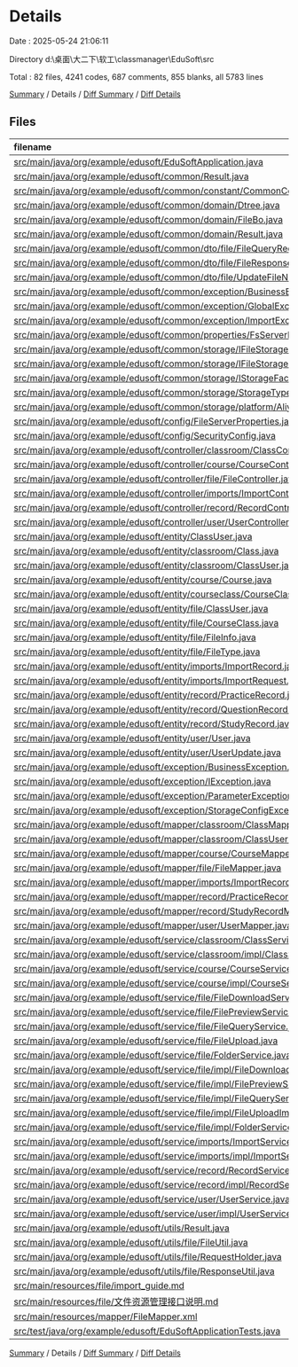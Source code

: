 # Details

Date : 2025-05-24 21:06:11

Directory d:\\桌面\\大二下\\软工\\classmanager\\EduSoft\\src

Total : 82 files,  4241 codes, 687 comments, 855 blanks, all 5783 lines

[Summary](results.md) / Details / [Diff Summary](diff.md) / [Diff Details](diff-details.md)

## Files
| filename | language | code | comment | blank | total |
| :--- | :--- | ---: | ---: | ---: | ---: |
| [src/main/java/org/example/edusoft/EduSoftApplication.java](/src/main/java/org/example/edusoft/EduSoftApplication.java) | Java | 16 | 1 | 6 | 23 |
| [src/main/java/org/example/edusoft/common/Result.java](/src/main/java/org/example/edusoft/common/Result.java) | Java | 24 | 0 | 5 | 29 |
| [src/main/java/org/example/edusoft/common/constant/CommonConstant.java](/src/main/java/org/example/edusoft/common/constant/CommonConstant.java) | Java | 20 | 45 | 17 | 82 |
| [src/main/java/org/example/edusoft/common/domain/Dtree.java](/src/main/java/org/example/edusoft/common/domain/Dtree.java) | Java | 13 | 19 | 10 | 42 |
| [src/main/java/org/example/edusoft/common/domain/FileBo.java](/src/main/java/org/example/edusoft/common/domain/FileBo.java) | Java | 62 | 67 | 25 | 154 |
| [src/main/java/org/example/edusoft/common/domain/Result.java](/src/main/java/org/example/edusoft/common/domain/Result.java) | Java | 33 | 6 | 12 | 51 |
| [src/main/java/org/example/edusoft/common/dto/file/FileQueryRequest.java](/src/main/java/org/example/edusoft/common/dto/file/FileQueryRequest.java) | Java | 10 | 0 | 1 | 11 |
| [src/main/java/org/example/edusoft/common/dto/file/FileResponseDTO.java](/src/main/java/org/example/edusoft/common/dto/file/FileResponseDTO.java) | Java | 16 | 1 | 2 | 19 |
| [src/main/java/org/example/edusoft/common/dto/file/UpdateFileNameDTO.java](/src/main/java/org/example/edusoft/common/dto/file/UpdateFileNameDTO.java) | Java | 17 | 4 | 10 | 31 |
| [src/main/java/org/example/edusoft/common/exception/BusinessException.java](/src/main/java/org/example/edusoft/common/exception/BusinessException.java) | Java | 15 | 0 | 4 | 19 |
| [src/main/java/org/example/edusoft/common/exception/GlobalExceptionHandler.java](/src/main/java/org/example/edusoft/common/exception/GlobalExceptionHandler.java) | Java | 15 | 0 | 4 | 19 |
| [src/main/java/org/example/edusoft/common/exception/ImportException.java](/src/main/java/org/example/edusoft/common/exception/ImportException.java) | Java | 20 | 0 | 5 | 25 |
| [src/main/java/org/example/edusoft/common/properties/FsServerProperties.java](/src/main/java/org/example/edusoft/common/properties/FsServerProperties.java) | Java | 43 | 15 | 29 | 87 |
| [src/main/java/org/example/edusoft/common/storage/IFileStorage.java](/src/main/java/org/example/edusoft/common/storage/IFileStorage.java) | Java | 15 | 40 | 11 | 66 |
| [src/main/java/org/example/edusoft/common/storage/IFileStorageProvider.java](/src/main/java/org/example/edusoft/common/storage/IFileStorageProvider.java) | Java | 4 | 6 | 2 | 12 |
| [src/main/java/org/example/edusoft/common/storage/IStorageFactory.java](/src/main/java/org/example/edusoft/common/storage/IStorageFactory.java) | Java | 22 | 12 | 6 | 40 |
| [src/main/java/org/example/edusoft/common/storage/StorageType.java](/src/main/java/org/example/edusoft/common/storage/StorageType.java) | Java | 4 | 21 | 3 | 28 |
| [src/main/java/org/example/edusoft/common/storage/platform/AliyunOssStorage.java](/src/main/java/org/example/edusoft/common/storage/platform/AliyunOssStorage.java) | Java | 134 | 15 | 15 | 164 |
| [src/main/java/org/example/edusoft/config/FileServerProperties.java](/src/main/java/org/example/edusoft/config/FileServerProperties.java) | Java | 50 | 4 | 16 | 70 |
| [src/main/java/org/example/edusoft/config/SecurityConfig.java](/src/main/java/org/example/edusoft/config/SecurityConfig.java) | Java | 18 | 0 | 7 | 25 |
| [src/main/java/org/example/edusoft/controller/classroom/ClassController.java](/src/main/java/org/example/edusoft/controller/classroom/ClassController.java) | Java | 139 | 0 | 18 | 157 |
| [src/main/java/org/example/edusoft/controller/course/CourseController.java](/src/main/java/org/example/edusoft/controller/course/CourseController.java) | Java | 74 | 0 | 9 | 83 |
| [src/main/java/org/example/edusoft/controller/file/FileController.java](/src/main/java/org/example/edusoft/controller/file/FileController.java) | Java | 101 | 37 | 17 | 155 |
| [src/main/java/org/example/edusoft/controller/imports/ImportController.java](/src/main/java/org/example/edusoft/controller/imports/ImportController.java) | Java | 57 | 1 | 9 | 67 |
| [src/main/java/org/example/edusoft/controller/record/RecordController.java](/src/main/java/org/example/edusoft/controller/record/RecordController.java) | Java | 201 | 22 | 22 | 245 |
| [src/main/java/org/example/edusoft/controller/user/UserController.java](/src/main/java/org/example/edusoft/controller/user/UserController.java) | Java | 185 | 36 | 15 | 236 |
| [src/main/java/org/example/edusoft/entity/ClassUser.java](/src/main/java/org/example/edusoft/entity/ClassUser.java) | Java | 25 | 6 | 8 | 39 |
| [src/main/java/org/example/edusoft/entity/classroom/Class.java](/src/main/java/org/example/edusoft/entity/classroom/Class.java) | Java | 23 | 0 | 5 | 28 |
| [src/main/java/org/example/edusoft/entity/classroom/ClassUser.java](/src/main/java/org/example/edusoft/entity/classroom/ClassUser.java) | Java | 11 | 0 | 2 | 13 |
| [src/main/java/org/example/edusoft/entity/course/Course.java](/src/main/java/org/example/edusoft/entity/course/Course.java) | Java | 30 | 0 | 9 | 39 |
| [src/main/java/org/example/edusoft/entity/courseclass/CourseClass.java](/src/main/java/org/example/edusoft/entity/courseclass/CourseClass.java) | Java | 13 | 4 | 6 | 23 |
| [src/main/java/org/example/edusoft/entity/file/ClassUser.java](/src/main/java/org/example/edusoft/entity/file/ClassUser.java) | Java | 25 | 6 | 8 | 39 |
| [src/main/java/org/example/edusoft/entity/file/CourseClass.java](/src/main/java/org/example/edusoft/entity/file/CourseClass.java) | Java | 13 | 4 | 6 | 23 |
| [src/main/java/org/example/edusoft/entity/file/FileInfo.java](/src/main/java/org/example/edusoft/entity/file/FileInfo.java) | Java | 42 | 7 | 8 | 57 |
| [src/main/java/org/example/edusoft/entity/file/FileType.java](/src/main/java/org/example/edusoft/entity/file/FileType.java) | Java | 18 | 6 | 4 | 28 |
| [src/main/java/org/example/edusoft/entity/imports/ImportRecord.java](/src/main/java/org/example/edusoft/entity/imports/ImportRecord.java) | Java | 37 | 0 | 11 | 48 |
| [src/main/java/org/example/edusoft/entity/imports/ImportRequest.java](/src/main/java/org/example/edusoft/entity/imports/ImportRequest.java) | Java | 12 | 0 | 2 | 14 |
| [src/main/java/org/example/edusoft/entity/record/PracticeRecord.java](/src/main/java/org/example/edusoft/entity/record/PracticeRecord.java) | Java | 23 | 1 | 1 | 25 |
| [src/main/java/org/example/edusoft/entity/record/QuestionRecord.java](/src/main/java/org/example/edusoft/entity/record/QuestionRecord.java) | Java | 20 | 0 | 1 | 21 |
| [src/main/java/org/example/edusoft/entity/record/StudyRecord.java](/src/main/java/org/example/edusoft/entity/record/StudyRecord.java) | Java | 20 | 1 | 2 | 23 |
| [src/main/java/org/example/edusoft/entity/user/User.java](/src/main/java/org/example/edusoft/entity/user/User.java) | Java | 46 | 0 | 10 | 56 |
| [src/main/java/org/example/edusoft/entity/user/UserUpdate.java](/src/main/java/org/example/edusoft/entity/user/UserUpdate.java) | Java | 14 | 2 | 4 | 20 |
| [src/main/java/org/example/edusoft/exception/BusinessException.java](/src/main/java/org/example/edusoft/exception/BusinessException.java) | Java | 33 | 4 | 9 | 46 |
| [src/main/java/org/example/edusoft/exception/IException.java](/src/main/java/org/example/edusoft/exception/IException.java) | Java | 22 | 6 | 9 | 37 |
| [src/main/java/org/example/edusoft/exception/ParameterException.java](/src/main/java/org/example/edusoft/exception/ParameterException.java) | Java | 31 | 6 | 9 | 46 |
| [src/main/java/org/example/edusoft/exception/StorageConfigException.java](/src/main/java/org/example/edusoft/exception/StorageConfigException.java) | Java | 12 | 6 | 6 | 24 |
| [src/main/java/org/example/edusoft/mapper/classroom/ClassMapper.java](/src/main/java/org/example/edusoft/mapper/classroom/ClassMapper.java) | Java | 22 | 0 | 5 | 27 |
| [src/main/java/org/example/edusoft/mapper/classroom/ClassUserMapper.java](/src/main/java/org/example/edusoft/mapper/classroom/ClassUserMapper.java) | Java | 17 | 0 | 5 | 22 |
| [src/main/java/org/example/edusoft/mapper/course/CourseMapper.java](/src/main/java/org/example/edusoft/mapper/course/CourseMapper.java) | Java | 13 | 0 | 3 | 16 |
| [src/main/java/org/example/edusoft/mapper/file/FileMapper.java](/src/main/java/org/example/edusoft/mapper/file/FileMapper.java) | Java | 45 | 31 | 24 | 100 |
| [src/main/java/org/example/edusoft/mapper/imports/ImportRecordMapper.java](/src/main/java/org/example/edusoft/mapper/imports/ImportRecordMapper.java) | Java | 11 | 0 | 3 | 14 |
| [src/main/java/org/example/edusoft/mapper/record/PracticeRecordMapper.java](/src/main/java/org/example/edusoft/mapper/record/PracticeRecordMapper.java) | Java | 222 | 0 | 12 | 234 |
| [src/main/java/org/example/edusoft/mapper/record/StudyRecordMapper.java](/src/main/java/org/example/edusoft/mapper/record/StudyRecordMapper.java) | Java | 43 | 0 | 5 | 48 |
| [src/main/java/org/example/edusoft/mapper/user/UserMapper.java](/src/main/java/org/example/edusoft/mapper/user/UserMapper.java) | Java | 34 | 0 | 7 | 41 |
| [src/main/java/org/example/edusoft/service/classroom/ClassService.java](/src/main/java/org/example/edusoft/service/classroom/ClassService.java) | Java | 21 | 28 | 15 | 64 |
| [src/main/java/org/example/edusoft/service/classroom/impl/ClassServiceImpl.java](/src/main/java/org/example/edusoft/service/classroom/impl/ClassServiceImpl.java) | Java | 243 | 15 | 39 | 297 |
| [src/main/java/org/example/edusoft/service/course/CourseService.java](/src/main/java/org/example/edusoft/service/course/CourseService.java) | Java | 10 | 5 | 6 | 21 |
| [src/main/java/org/example/edusoft/service/course/impl/CourseServiceImpl.java](/src/main/java/org/example/edusoft/service/course/impl/CourseServiceImpl.java) | Java | 83 | 10 | 20 | 113 |
| [src/main/java/org/example/edusoft/service/file/FileDownloadService.java](/src/main/java/org/example/edusoft/service/file/FileDownloadService.java) | Java | 5 | 3 | 3 | 11 |
| [src/main/java/org/example/edusoft/service/file/FilePreviewService.java](/src/main/java/org/example/edusoft/service/file/FilePreviewService.java) | Java | 5 | 0 | 3 | 8 |
| [src/main/java/org/example/edusoft/service/file/FileQueryService.java](/src/main/java/org/example/edusoft/service/file/FileQueryService.java) | Java | 16 | 9 | 9 | 34 |
| [src/main/java/org/example/edusoft/service/file/FileUpload.java](/src/main/java/org/example/edusoft/service/file/FileUpload.java) | Java | 10 | 3 | 4 | 17 |
| [src/main/java/org/example/edusoft/service/file/FolderService.java](/src/main/java/org/example/edusoft/service/file/FolderService.java) | Java | 6 | 6 | 5 | 17 |
| [src/main/java/org/example/edusoft/service/file/impl/FileDownloadServiceImpl.java](/src/main/java/org/example/edusoft/service/file/impl/FileDownloadServiceImpl.java) | Java | 61 | 7 | 12 | 80 |
| [src/main/java/org/example/edusoft/service/file/impl/FilePreviewServiceImpl.java](/src/main/java/org/example/edusoft/service/file/impl/FilePreviewServiceImpl.java) | Java | 38 | 2 | 7 | 47 |
| [src/main/java/org/example/edusoft/service/file/impl/FileQueryServiceImpl.java](/src/main/java/org/example/edusoft/service/file/impl/FileQueryServiceImpl.java) | Java | 92 | 5 | 15 | 112 |
| [src/main/java/org/example/edusoft/service/file/impl/FileUploadImpl.java](/src/main/java/org/example/edusoft/service/file/impl/FileUploadImpl.java) | Java | 200 | 27 | 31 | 258 |
| [src/main/java/org/example/edusoft/service/file/impl/FolderServiceImpl.java](/src/main/java/org/example/edusoft/service/file/impl/FolderServiceImpl.java) | Java | 49 | 5 | 6 | 60 |
| [src/main/java/org/example/edusoft/service/imports/ImportService.java](/src/main/java/org/example/edusoft/service/imports/ImportService.java) | Java | 9 | 3 | 4 | 16 |
| [src/main/java/org/example/edusoft/service/imports/impl/ImportServiceImpl.java](/src/main/java/org/example/edusoft/service/imports/impl/ImportServiceImpl.java) | Java | 109 | 4 | 20 | 133 |
| [src/main/java/org/example/edusoft/service/record/RecordService.java](/src/main/java/org/example/edusoft/service/record/RecordService.java) | Java | 16 | 0 | 1 | 17 |
| [src/main/java/org/example/edusoft/service/record/impl/RecordServiceImpl.java](/src/main/java/org/example/edusoft/service/record/impl/RecordServiceImpl.java) | Java | 299 | 31 | 41 | 371 |
| [src/main/java/org/example/edusoft/service/user/UserService.java](/src/main/java/org/example/edusoft/service/user/UserService.java) | Java | 8 | 0 | 6 | 14 |
| [src/main/java/org/example/edusoft/service/user/impl/UserServiceImpl.java](/src/main/java/org/example/edusoft/service/user/impl/UserServiceImpl.java) | Java | 33 | 1 | 3 | 37 |
| [src/main/java/org/example/edusoft/utils/Result.java](/src/main/java/org/example/edusoft/utils/Result.java) | Java | 37 | 0 | 9 | 46 |
| [src/main/java/org/example/edusoft/utils/file/FileUtil.java](/src/main/java/org/example/edusoft/utils/file/FileUtil.java) | Java | 149 | 32 | 19 | 200 |
| [src/main/java/org/example/edusoft/utils/file/RequestHolder.java](/src/main/java/org/example/edusoft/utils/file/RequestHolder.java) | Java | 33 | 16 | 10 | 59 |
| [src/main/java/org/example/edusoft/utils/file/ResponseUtil.java](/src/main/java/org/example/edusoft/utils/file/ResponseUtil.java) | Java | 20 | 13 | 5 | 38 |
| [src/main/resources/file/import\_guide.md](/src/main/resources/file/import_guide.md) | Markdown | 99 | 0 | 20 | 119 |
| [src/main/resources/file/文件资源管理接口说明.md](/src/main/resources/file/%E6%96%87%E4%BB%B6%E8%B5%84%E6%BA%90%E7%AE%A1%E7%90%86%E6%8E%A5%E5%8F%A3%E8%AF%B4%E6%98%8E.md) | Markdown | 208 | 0 | 46 | 254 |
| [src/main/resources/mapper/FileMapper.xml](/src/main/resources/mapper/FileMapper.xml) | XML | 188 | 20 | 27 | 235 |
| [src/test/java/org/example/edusoft/EduSoftApplicationTests.java](/src/test/java/org/example/edusoft/EduSoftApplicationTests.java) | Java | 9 | 0 | 5 | 14 |

[Summary](results.md) / Details / [Diff Summary](diff.md) / [Diff Details](diff-details.md)